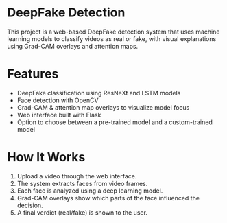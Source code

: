 # DeepFake Detection

This project is a web-based DeepFake detection system that uses machine learning models to classify videos as real or fake, with visual explanations using Grad-CAM overlays and attention maps.

# Features

- DeepFake classification using ResNeXt and LSTM models
- Face detection with OpenCV
- Grad-CAM & attention map overlays to visualize model focus
- Web interface built with Flask
- Option to choose between a pre-trained model and a custom-trained model

# How It Works

1. Upload a video through the web interface.
2. The system extracts faces from video frames.
3. Each face is analyzed using a deep learning model.
4. Grad-CAM overlays show which parts of the face influenced the decision.
5. A final verdict (real/fake) is shown to the user.

